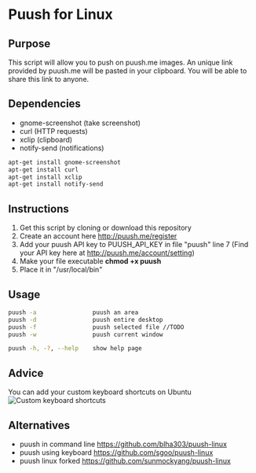 Puush for Linux
=====================

Purpose
-------
This script will allow you to push on puush.me images.
An unique link provided by puush.me will be pasted in your clipboard.
You will be able to share this link to anyone.

Dependencies
------------
* gnome-screenshot	(take screenshot)
* curl				(HTTP requests)
* xclip				(clipboard)
* notify-send 		(notifications)

``` bash
apt-get install gnome-screenshot
apt-get install curl
apt-get install xclip
apt-get install notify-send
```

Instructions
------------
1. Get this script by cloning or download this repository
2. Create an account here http://puush.me/register
3. Add your puush API key to PUUSH_API_KEY in file "puush" line 7
	(Find your API key here at http://puush.me/account/setting)
4. Make your file executable __chmod +x puush__
5. Place it in "/usr/local/bin"

Usage
-----
``` bash
puush -a 				puush an area
puush -d 				puush entire desktop
puush -f 				puush selected file //TODO
puush -w 				puush current window

puush -h, -?, --help 	show help page
```

Advice
------
You can add your custom keyboard shortcuts on Ubuntu
![Custom keyboard shortcuts](http://puu.sh/faeyv/5826ed5586.png "Custom keyboard shortcut")

Alternatives
------------
- puush in command line https://github.com/blha303/puush-linux
- puush using keyboard https://github.com/sgoo/puush-linux
- puush linux forked https://github.com/sunmockyang/puush-linux
